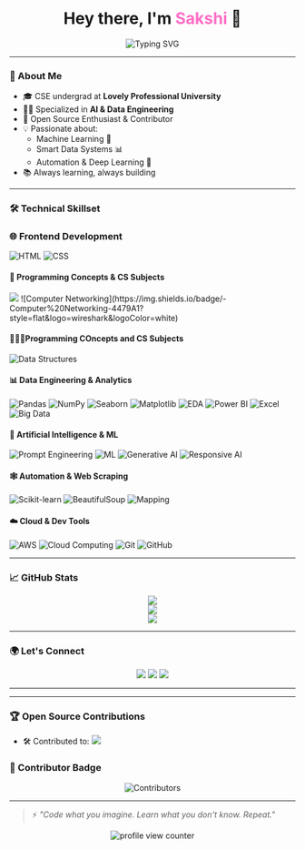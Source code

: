 <h1 align="center">Hey there, I'm <span style="color:#FF6EC7;">Sakshi</span> 👋</h1>

<p align="center">
  <img src="https://readme-typing-svg.demolab.com?font=Fira+Code&size=24&duration=3000&pause=1000&color=F76EEC&center=true&vCenter=true&width=500&lines=CSE+Student+%40+LPU;AI+%26+Data+Engineering+Specialist;Always+Learning+%F0%9F%93%9A;Open+Source+Contributor+%F0%9F%A7%91%E2%80%8D%F0%9F%92%BB;Python+%7C+ML+%7C+Data+Pipelines" alt="Typing SVG" />
</p>

---

### 🧠 About Me

- 🎓 CSE undergrad at **Lovely Professional University**
- 👩‍💻 Specialized in **AI & Data Engineering**
- 🚀 Open Source Enthusiast & Contributor
- 💡 Passionate about:
  - Machine Learning 🤖
  - Smart Data Systems 📊
  - Automation & Deep Learning 🧬
- 📚 Always learning, always building

---

### 🛠️ Technical Skillset

### 🌐 Frontend Development
![HTML](https://img.shields.io/badge/HTML5-E34F26?style=for-the-badge&logo=html5&logoColor=white)
![CSS](https://img.shields.io/badge/CSS3-1572B6?style=for-the-badge&logo=css3&logoColor=white)

#### 🧩 Programming Concepts & CS Subjects
<a title="Strong foundation in data structures and algorithms">
  <img src="https://img.shields.io/badge/-Data%20Structures%20%26%20Algorithms-ff6f00?style=flat" />
</a>
![Computer Networking](https://img.shields.io/badge/-Computer%20Networking-4479A1?style=flat&logo=wireshark&logoColor=white)

#### 👩🏻‍💻Programming COncepts and CS Subjects 

![Data Structures](https://img.shields.io/badge/-DSA-ff6f00?style=flat)

#### 📊 Data Engineering & Analytics
![Pandas](https://img.shields.io/badge/-Pandas-150458?style=flat&logo=pandas)
![NumPy](https://img.shields.io/badge/-NumPy-013243?style=flat&logo=numpy&logoColor=white)
![Seaborn](https://img.shields.io/badge/-Seaborn-4B8BBE?style=flat)
![Matplotlib](https://img.shields.io/badge/-Matplotlib-11557C?style=flat)
![EDA](https://img.shields.io/badge/-Exploratory_Data_Analysis-4B8BBE?style=flat)
![Power BI](https://img.shields.io/badge/-Power%20BI-F2C811?style=flat&logo=powerbi&logoColor=black)
![Excel](https://img.shields.io/badge/-Microsoft%20Excel-217346?style=flat&logo=microsoft-excel&logoColor=white)
![Big Data](https://img.shields.io/badge/-Big%20Data-142850?style=flat&logo=apache-hadoop&logoColor=white)

#### 🤖 Artificial Intelligence & ML
![Prompt Engineering](https://img.shields.io/badge/-Prompt%20Engineering-8e44ad?style=flat)
![ML](https://img.shields.io/badge/-Machine_Learning-FF6F00?style=flat)
![Generative AI](https://img.shields.io/badge/-Generative%20AI-FF4081?style=flat&logo=openai&logoColor=white)
![Responsive AI](https://img.shields.io/badge/-Responsive%20AI-00b894?style=flat)

#### 🕸️ Automation & Web Scraping
![Scikit-learn](https://img.shields.io/badge/-Scikit_Learn-F7931E?style=flat&logo=scikit-learn&logoColor=white)
![BeautifulSoup](https://img.shields.io/badge/-BeautifulSoup-4B8BBE?style=flat&logo=python&logoColor=white)
![Mapping](https://img.shields.io/badge/-GIS_Mapping-brightgreen?style=flat)

#### ☁️ Cloud & Dev Tools
![AWS](https://img.shields.io/badge/-AWS-Basic-orange?style=flat&logo=amazonaws&logoColor=white)
![Cloud Computing](https://img.shields.io/badge/-Cloud%20Computing-4285F4?style=flat&logo=cloud&logoColor=white)
![Git](https://img.shields.io/badge/-Git-F05032?style=flat&logo=git&logoColor=white)
![GitHub](https://img.shields.io/badge/-GitHub-181717?style=flat&logo=github)

---

### 📈 GitHub Stats

<p align="center">
  <img src="https://github-readme-stats.vercel.app/api?username=SAK-SHI14&show_icons=true&theme=tokyonight&hide_border=true&border_radius=15" />
  <br>
  <img src="https://github-readme-streak-stats.herokuapp.com/?user=SAK-SHI14&theme=tokyonight&hide_border=true&border_radius=15" />
  <br>
  <img src="https://github-readme-stats.vercel.app/api/top-langs/?username=SAK-SHI14&layout=compact&theme=tokyonight&hide_border=true&border_radius=15" />
</p>

---

### 🌍 Let's Connect

<p align="center">
  <a href="https://www.linkedin.com/in/sakshi-verma-841045285"><img src="https://img.shields.io/badge/LinkedIn-blue?style=flat&logo=linkedin" /></a>
  <a href="https://github.com/SAK-SHI14"><img src="https://img.shields.io/badge/GitHub-black?style=flat&logo=github" /></a>
  <a href="mailto:sakshiverma0514@gmail.com"><img src="https://img.shields.io/badge/Gmail-red?style=flat&logo=gmail&logoColor=white" /></a>
</p>

---

---

### 🏆 Open Source Contributions

- 🛠️ Contributed to: 
  <a href="https://github.com/MehtabSingh3711/BlogApp" title="SAK-SHI14 has contributed to BlogApp project under MehtabSingh3711's repository">
    <img src="https://img.shields.io/badge/BlogApp-Contributor-blueviolet?style=flat&logo=github" />
  </a>


### 🏅 Contributor Badge

<p align="center">
  <img src="https://contrib.rocks/image?repo=SAK-SHI14/SAK-SHI14" alt="Contributors" />
</p>

---

> ⚡ _"Code what you imagine. Learn what you don't know. Repeat."_

<p align="center">
  <img src="https://komarev.com/ghpvc/?username=SAK-SHI14&label=Profile%20views&color=brightgreen&style=flat-square" alt="profile view counter" />
</p>
